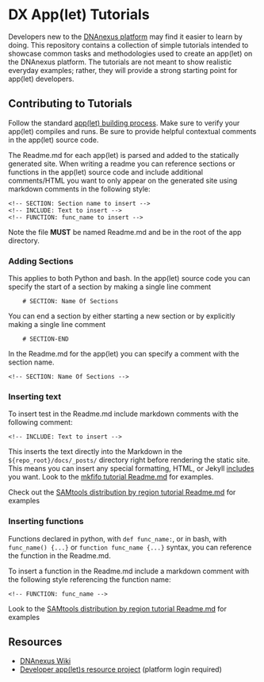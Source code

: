 # DX App(let) Tutorials

Developers new to the [DNAnexus platform](https://platform.dnanexus.com/login) may find it easier to learn by doing. This repository contains a collection of simple tutorials intended to showcase common tasks and methodologies used to create an app(let) on the DNAnexus platform. The tutorials are not meant to show realistic everyday examples; rather, they will provide a strong starting point for app(let) developers.

## Contributing to Tutorials

Follow the standard [app(let) building process](https://wiki.dnanexus.com/Developer-Tutorials/Intro-to-Building-Apps). Make sure to verify your app(let) compiles and runs. Be sure to provide helpful contextual comments in the app(let) source code.

The Readme.md for each app(let) is parsed and added to the statically generated site. When writing a readme you can reference sections or functions in the app(let) source code and include additional comments/HTML you want to only appear on the generated site using markdown comments in the following style:

```
<!-- SECTION: Section name to insert -->
<!-- INCLUDE: Text to insert -->
<!-- FUNCTION: func_name to insert -->
```
Note the file **MUST** be named Readme.md and be in the root of the app directory.

### Adding Sections

This applies to both Python and bash. In the app(let) source code you can specify the start of a section by making a single line comment
```
    # SECTION: Name Of Sections
```

You can end a section by either starting a new section or by explicitly making a single line comment 
```
    # SECTION-END
```

In the Readme.md for the app(let) you can specify a comment with the section name.
```
<!-- SECTION: Name Of Sections -->
```

### Inserting text

To insert test in the Readme.md include markdown comments with the following comment:
```
<!-- INCLUDE: Text to insert -->
```

This inserts the text directly into the Markdown in the `${repo_root}/docs/_posts/` directory right before rendering the static site. This means you can insert any special formatting, HTML, or Jekyll [includes](https://jekyllrb.com/docs/includes/) you want. Look to the [mkfifo tutorial Readme.md](bash/samtools_count_catmkfifo_sh/Readme.md) for examples.

Check out the [SAMtools distribution by region tutorial Readme.md](python/samtools_count_distr_region_py/Readme.md) for examples

### Inserting functions

Functions declared in python, with `def func_name:`, or in bash, with `func_name() {...}` or `function func_name {...}` syntax, you can reference the function in the Readme.md.

To insert a function in the Readme.md include a markdown comment with the following style referencing the function name:
```
<!-- FUNCTION: func_name -->
```
Look to the [SAMtools distribution by region tutorial Readme.md](python/samtools_count_distr_region_py/Readme.md) for examples


## Resources

* [DNAnexus Wiki](https://wiki.dnanexus.com/Home)
* [Developer app(let)s resource project](https://platform.dnanexus.com/projects/B406G0x2fz2B3GVk65200003/data/) (platform login required)